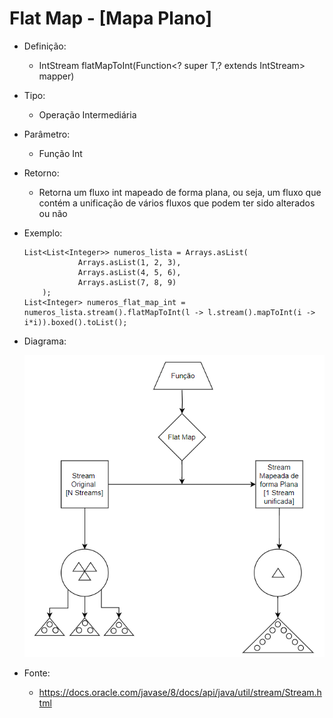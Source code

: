 # Flat Map - [Mapa Plano]

- Definição: 
    - IntStream flatMapToInt(Function<? super T,? extends IntStream> mapper)


- Tipo: 
    - Operação Intermediária

- Parâmetro:
    - Função Int

- Retorno:
    - Retorna um fluxo int mapeado de forma plana, ou seja, um fluxo que contém a unificação de vários fluxos que podem ter sido alterados ou não

- Exemplo: 
    ```
	List<List<Integer>> numeros_lista = Arrays.asList(
				Arrays.asList(1, 2, 3),
				Arrays.asList(4, 5, 6),
				Arrays.asList(7, 8, 9)
		);
	List<Integer> numeros_flat_map_int = numeros_lista.stream().flatMapToInt(l -> l.stream().mapToInt(i -> i*i)).boxed().toList();
    ```

- Diagrama:

    ![Flat Map](../images/05_flat_map.png)

- Fonte: 
    - https://docs.oracle.com/javase/8/docs/api/java/util/stream/Stream.html